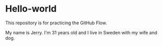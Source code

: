 # Hello-world
This repository is for practicing the GitHub Flow.

My name is Jerry. I'm 31 years old and I live in Sweden with my wife and dog.
